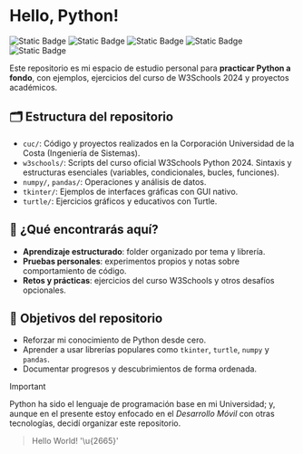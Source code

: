 # Hello, Python!

![Static Badge](https://img.shields.io/badge/Language-Python-3776AB?style=for-the-badge&logo=Python&logoColor=white&labelColor=101010) 
![Static Badge](https://img.shields.io/badge/Library-NumPy-013243?style=for-the-badge&logo=Numpy&logoColor=white&labelColor=101010)
![Static Badge](https://img.shields.io/badge/Library-Pandas-150458?style=for-the-badge&logo=Pandas&logoColor=white&labelColor=101010)
![Static Badge](https://img.shields.io/badge/Library-Tkinter-blue?style=for-the-badge&logo=Python&logoColor=white&labelColor=101010)
![Static Badge](https://img.shields.io/badge/Library-Turtle-teal?style=for-the-badge&logo=Python&logoColor=white&labelColor=101010)
 
Este repositorio es mi espacio de estudio personal para **practicar Python a fondo**, con ejemplos, ejercicios del curso de W3Schools 2024 y proyectos académicos.

## 🗂️ Estructura del repositorio
- `cuc/`: Código y proyectos realizados en la Corporación Universidad de la Costa (Ingeniería de Sistemas).
- `w3schools/`: Scripts del curso oficial W3Schools Python 2024. Sintaxis y estructuras esenciales (variables, condicionales, bucles, funciones). 
- `numpy/`, `pandas/`: Operaciones y análisis de datos.
- `tkinter/`: Ejemplos de interfaces gráficas con GUI nativo.
- `turtle/`: Ejercicios gráficos y educativos con Turtle.

## 🔎 ¿Qué encontrarás aquí?

- **Aprendizaje estructurado**: folder organizado por tema y librería.
- **Pruebas personales**: experimentos propios y notas sobre comportamiento de código.
- **Retos y prácticas**: ejercicios del curso W3Schools y otros desafíos opcionales.

## 🎯 Objetivos del repositorio

- Reforzar mi conocimiento de Python desde cero.
- Aprender a usar librerías populares como `tkinter`, `turtle`, `numpy` y `pandas`.
- Documentar progresos y descubrimientos de forma ordenada.

> [!IMPORTANT]
> Python ha sido el lenguaje de programación base en mi Universidad; y, aunque en el presente estoy enfocado en el *Desarrollo Móvil* con otras tecnologías, decidí organizar este repositorio.
>> Hello World! '\u{2665}'
